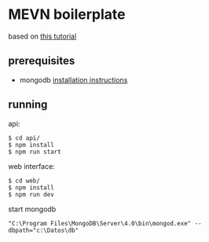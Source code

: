 # MEVN boilerplate

based on [this tutorial](https://medium.com/@anaida07/mevn-stack-application-part-1-3a27b61dcae0)


## prerequisites
- mongodb [installation instructions](https://docs.mongodb.com/manual/administration/install-community/)

## running
api:
```
$ cd api/
$ npm install
$ npm run start
```
web interface:
```
$ cd web/
$ npm install
$ npm run dev
```

start mongodb
```
"C:\Program Files\MongoDB\Server\4.0\bin\mongod.exe" --dbpath="c:\Datos\db"
```
